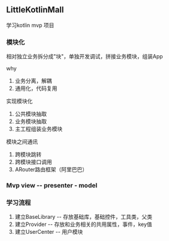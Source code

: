 ## LittleKotlinMall
学习kotlin mvp 项目  

### 模块化
相对独立业务拆分成"块"，单独开发调试，拼接业务模块，组装App

why
1. 业务分离，解耦
2. 通用化，代码复用

实现模块化
1. 公共模块抽取
2. 业务模块抽取
3. 主工程组装业务模块

模块之间通讯
1. 跨模块跳转
2. 跨模块接口调用
3. ARouter路由框架（阿里巴巴）

### Mvp  view -- presenter - model

### 学习流程
1. 建立BaseLibrary -- 存放基础库，基础控件，工具类，父类
2. 建立Provider -- 存放和业务相关的共用属性，事件，key值
3. 建立UserCenter -- 用户模块
